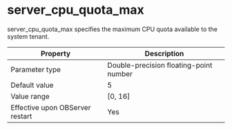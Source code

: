 server_cpu_quota_max 
=========================================

server_cpu_quota_max specifies the maximum CPU quota available to the system tenant. 


|          **Property**           |            **Description**             |
|---------------------------------|----------------------------------------|
| Parameter type                  | Double-precision floating-point number |
| Default value                   | 5                                      |
| Value range                     | \[0, 16\]                              |
| Effective upon OBServer restart | Yes                                    |


